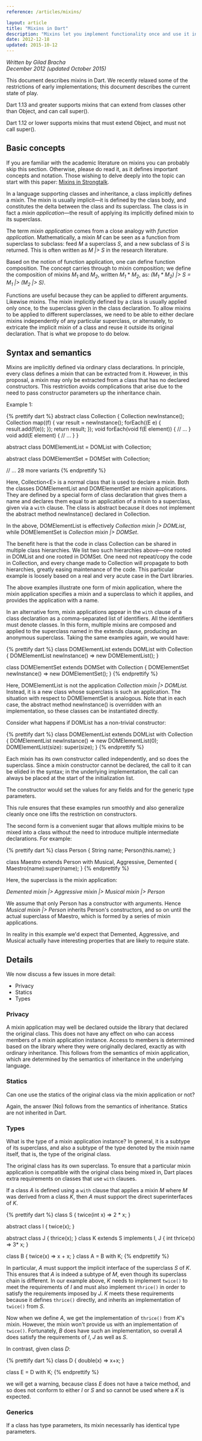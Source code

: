 ```yaml
---
reference: /articles/mixins/

layout: article
title: "Mixins in Dart"
description: "Mixins let you implement functionality once and use it in multiple classes."
date: 2012-12-18
updated: 2015-10-12
---
```


_Written by Gilad Bracha <br>
December 2012 (updated October 2015)_

This document describes mixins in Dart. We recently relaxed
some of the restrictions of early implementations; this document
describes the current state of play.

Dart 1.13 and greater supports mixins that can extend from classes
other than Object, and can call super().

Dart 1.12 or lower supports mixins that must extend Object,
and must not call super().

## Basic concepts

If you are familiar with the academic literature on mixins
you can probably skip this section.
Otherwise, please do read it,
as it defines important concepts and notation.
Those wishing to delve deeply into the topic can start with this paper:
[Mixins in Strongtalk](http://www.bracha.org/mixins-paper.pdf).

In a language supporting classes and inheritance,
a class implicitly defines a _mixin_.
The mixin is usually implicit—it is defined by the class body,
and constitutes the delta between the class and its superclass.
The class is in fact a _mixin application_—the
result of applying its implicitly defined mixin to its superclass.

The term _mixin application_ comes from
a close analogy with _function application_.
Mathematically, a mixin _M_ can be seen as a function
from superclass to subclass:
feed _M_ a superclass _S_, and a new subclass of _S_ is returned.
This is often written as _M |> S_ in the research literature.

Based on the notion of function application,
one can define function composition.
The concept carries through to mixin composition;
we define the composition of mixins
<em>M<sub>1</sub></em> and <em>M<sub>2</sub></em>,
written <em>M<sub>1</sub></em> * <em>M<sub>2</sub></em>, as:
<em>(M<sub>1</sub> * M<sub>2</sub>) |> S =
M<sub>1</sub> |> (M<sub>2</sub> |> S)</em>.

Functions are useful because
they can be applied to different arguments.
Likewise mixins.
The mixin implicitly defined by a class
is usually applied only once,
to the superclass given in the class declaration.
To allow mixins to be applied to different superclasses,
we need to be able to either
declare mixins independently of any particular superclass,
or alternately,
to extricate the implicit mixin of a class
and reuse it outside its original declaration.
That is what we propose to do below.

## Syntax and semantics

Mixins are implicitly defined via ordinary class declarations. In
principle, every class defines a mixin that can be extracted from
it. However, in this proposal, a mixin may only be extracted from
a class that has no declared constructors. This restriction avoids
complications that arise due to the need to pass constructor
parameters up the inheritance chain.

Example 1:

{% prettify dart %}
abstract class Collection<E> {
  Collection<E> newInstance();
  Collection<E> map((f) {
    var result = newInstance();
    forEach((E e) { result.add(f(e)); });
    return result;
  });
  void forEach(void f(E element)) {
    // ...
  }
  void add(E element) {
    // ...
  }
}

abstract class DOMElementList<E> = DOMList with Collection<E>;

abstract class DOMElementSet<E> = DOMSet with Collection<E>;

// ... 28 more variants
{% endprettify %}

Here, Collection\<E> is a normal class that is used to declare a mixin.
Both the classes DOMElementList and DOMElementSet are mixin applications.
They are defined by a special form of class declaration that gives them a name
and declares them equal to an application of
a mixin to a superclass, given via a `with` clause.
The class is abstract
because it does not implement the abstract method
newInstance() declared in Collection.

In the above, DOMElementList is effectively
<em>Collection mixin |> DOMList</em>,
while DOMElementSet is <em>Collection mixin |> DOMSet</em>.

The benefit here is that the code in class Collection
can be shared in multiple class hierarchies.
We list two such hierarchies above—one rooted in DOMList
and one rooted in DOMSet.
One need not repeat/copy the code in Collection,
and every change made to Collection will propagate to both hierarchies,
greatly easing maintenance of the code.
This particular example is loosely based on a
real and very acute case in the Dart libraries.

The above examples illustrate one form of mixin application,
where the mixin application specifies a mixin and a superclass
to which it applies,
and provides the application with a name.

In an alternative form, mixin applications appear in
the `with` clause of a class declaration
as a comma-separated list of identifiers.
All the identifiers must denote classes.
In this form, multiple mixins are composed and applied
to the superclass named in the extends clause,
producing an anonymous superclass.
Taking the same examples again, we would have:

{% prettify dart %}
class DOMElementList<E> extends DOMList with Collection<E> {
   DOMElementList<E> newInstance() => new DOMElementList<E>();
}

class DOMElementSet<E> extends DOMSet with Collection<E> {
  DOMElementSet<E> newInstance() => new DOMElementSet<E>();
}
{% endprettify %}

Here, DOMElementList is not the application _Collection mixin |> DOMList._
Instead, it is a new class whose superclass is such an application.
The situation with respect to DOMElementSet is analogous.
Note that in each case,
the abstract method newInstance() is overridden with an implementation,
so these classes can be instantiated directly.

Consider what happens if DOMList has a non-trivial constructor:

{% prettify dart %}
class DOMElementList<E> extends DOMList with Collection<E> {
  DOMElementList<E> newInstance() => new DOMElementList<E>(0);
  DOMElementList(size): super(size);
}
{% endprettify %}

Each mixin has its own constructor called independently,
and so does the superclass.
Since a mixin constructor cannot be declared,
the call to it can be elided in the syntax;
in the underlying implementation,
the call can always be placed at the start of the initialization list.

The constructor would set the values for any fields
and for the generic type parameters.

This rule ensures that these examples run smoothly and also generalize
cleanly once one lifts the restriction on constructors.

The second form is a convenient sugar
that allows multiple mixins to be mixed into a class
without the need to introduce multiple intermediate declarations.
For example:

{% prettify dart %}
class Person {
  String name;
  Person(this.name);
}

class Maestro extends Person with Musical, Aggressive, Demented {
  Maestro(name):super(name);
}
{% endprettify %}

Here, the superclass is the mixin application:

<em>Demented mixin \|> Aggressive mixin \|> Musical mixin \|> Person</em>

We assume that only Person has a constructor with arguments.
Hence _Musical mixin |> Person_ inherits Person's constructors,
and so on until the actual superclass of Maestro,
which is formed by a series of mixin applications.

In reality in this example we'd expect that
Demented, Aggressive, and Musical
actually have interesting properties that are likely to require state.


## Details

We now discuss a few issues in more detail:

* Privacy
* Statics
* Types


### Privacy

A mixin application may well be declared outside the library
that declared the original class.
This does not have any effect on
who can access members of a mixin application instance.
Access to members is determined based on
the library where they were originally declared,
exactly as with ordinary inheritance.
This follows from the semantics of mixin application,
which are determined by the semantics of inheritance
in the underlying language.

### Statics

Can one use the statics of the original class
via the mixin application or not?

Again, the answer (No) follows from the semantics of inheritance.
Statics are not inherited in Dart.

### Types

What is the type of a mixin application instance? In general, it is a
subtype of its superclass, and also a subtype of the type denoted by
the mixin name itself, that is, the type of the original class.

The original class has its own superclass. To ensure that a particular
mixin application is compatible with the original class being mixed in,
Dart places extra requirements on classes that use `with` clauses.

If a class _A_ is defined using a `with` clause that applies a mixin _M_ where
_M_ was derived from a class _K_, then _A_ must support the direct
superinterfaces of _K_.

{% prettify dart %}
class S {
  twice(int x) => 2 * x;
}

abstract class I {
   twice(x);
}

abstract class J {
   thrice(x);
}
class K extends S implements I, J {
  int thrice(x) => 3* x;
}

class B {
  twice(x) => x + x;
}
class A = B with K;
{% endprettify %}

In particular, _A_ must support the implicit interface of the superclass
_S_ of _K_.  This ensures that _A_ is indeed a subtype of _M_, even though
its superclass chain is different. In our example above, _K_ needs to
implement `twice()` to meet the requirements of _I_ and must also implement
`thrice()` in order to satisfy the requirements imposed by _J_. _K_ meets these
requirements because it defines `thrice()` directly, and inherits an
implementation of `twice()` from _S_.

Now when we define _A_, we get the implementation of `thrice()` from
_K_'s mixin. However, the mixin won't provide us with an implementation of
`twice()`.  Fortunately, _B_ does have such an implementation, so overall _A_ does
satisfy the requirements of  _I_, _J_ as well as _S_.

In contrast, given class _D_:

{% prettify dart %}
class D {
   double(x) => x+x;
}

class E = D with K;
{% endprettify %}

we will get a warning, because class _E_ does not have a twice method,
and so does not conform to either _I_ or _S_ and so cannot be used where
a _K_ is expected.

### Generics

If a class has type parameters,
its mixin necessarily has identical type parameters.
